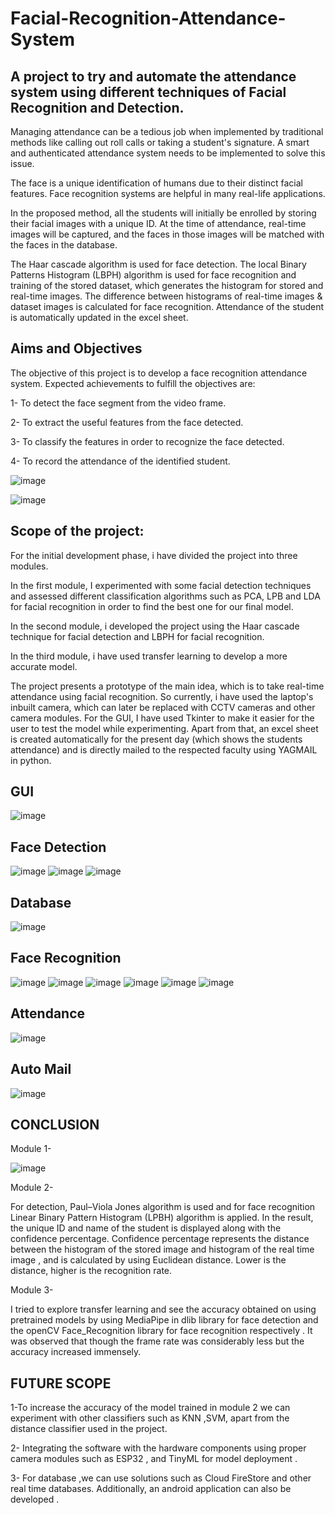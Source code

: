 # Facial-Recognition-Attendance-System
## A project to try and automate the attendance system using different techniques of Facial Recognition and Detection.

Managing attendance can be a tedious job when implemented by traditional 
methods like calling out roll calls or taking a student's signature. A smart and 
authenticated attendance system needs to be implemented to solve this issue. 

The face is a unique identification of humans due to their distinct facial 
features. Face recognition systems are helpful in many real-life applications. 

In the proposed method, all the students will initially be enrolled by storing 
their facial images with a unique ID. At the time of attendance, real-time 
images will be captured, and the faces in those images will be matched with 
the faces in the database.

The Haar cascade algorithm is used for face 
detection. The local Binary Patterns Histogram (LBPH) algorithm is used for 
face recognition and training of the stored dataset, which generates the 
histogram for stored and real-time images. The difference between histograms 
of real-time images & dataset images is calculated for face recognition. 
Attendance of the student is automatically updated in the excel sheet.


## Aims and Objectives
The objective of this project is to develop a face recognition attendance system. Expected 
achievements to fulfill the objectives are:

1- To detect the face segment from the video frame.

2- To extract the useful features from the face detected.

3- To classify the features in order to recognize the face
detected.

4- To record the attendance of the identified student.

![image](https://user-images.githubusercontent.com/67535635/169953181-d9e3214d-de9d-488a-bad9-9ff5d7a443fc.png)

![image](https://user-images.githubusercontent.com/67535635/169953323-002e2179-22e8-43f2-91db-188f4e27c3d4.png)



## Scope of the project:

For the initial development phase, i have divided the project into three 
modules.

In the first module, I experimented with some facial detection techniques and assessed different classification
algorithms such as PCA, LPB and LDA for facial recognition in order to find the best one for 
our final model.

In the second module, i developed the project using the Haar 
cascade technique for facial detection and LBPH for facial recognition.

In the third module, i have used transfer learning to develop a more accurate model. 

The project presents a prototype of the main idea, which is to take real-time 
attendance using facial recognition. So currently, i have used the laptop's 
inbuilt camera, which can later be replaced with CCTV cameras and other camera 
modules. For the GUI, I have used Tkinter to make it easier for the user to test the model while experimenting. 
Apart from that, an excel sheet is created automatically for the present day (which shows the students attendance) and is directly 
mailed to the respected faculty using YAGMAIL in python.

## GUI

![image](https://user-images.githubusercontent.com/67535635/169953350-6977d0b3-17e0-46f4-ae99-eabcd42e41f1.png)

## Face Detection
![image](https://user-images.githubusercontent.com/67535635/169953368-a0387b0f-2efc-4bcc-8186-3e89cfa516d3.png)
![image](https://user-images.githubusercontent.com/67535635/169953379-bf822319-a273-4110-b512-dfa37347f7b5.png)
![image](https://user-images.githubusercontent.com/67535635/169953390-81a0b90c-4cf6-4d52-8471-eee78b620e77.png)

## Database
![image](https://user-images.githubusercontent.com/67535635/169954517-7d0b69d2-7115-4c9b-8478-6372b09a004c.png)


## Face Recognition
![image](https://user-images.githubusercontent.com/67535635/169953428-d57e6646-7725-45e4-a67d-260007daf806.png)
![image](https://user-images.githubusercontent.com/67535635/169953572-fec38fd5-7874-4799-8e8b-39a2517c2ded.png)
![image](https://user-images.githubusercontent.com/67535635/169953634-74f7f8ac-9418-4888-8d7a-f5f264ad6737.png)
![image](https://user-images.githubusercontent.com/67535635/169953648-ca37260b-66ff-4a9c-bb76-7445783b48fa.png)
![image](https://user-images.githubusercontent.com/67535635/169953664-bb8611c2-7a37-448d-9199-f5611bda1f5d.png)
![image](https://user-images.githubusercontent.com/67535635/169953670-a2870952-55ed-46ac-ad86-1574bce7fbab.png)

## Attendance

![image](https://user-images.githubusercontent.com/67535635/169953469-9066db7d-dbb6-4fda-a27f-b116fb4f77a7.png)

## Auto Mail
![image](https://user-images.githubusercontent.com/67535635/169954591-16c1620f-4d64-4156-94bc-873a9da4c75c.png)







## CONCLUSION 

Module 1-

![image](https://user-images.githubusercontent.com/67535635/169953759-492ed478-6064-47dd-b6c0-77ac65a2cd6a.png)
 
                   

Module 2-

For detection, Paul–Viola Jones algorithm is used and for face recognition Linear Binary 
Pattern Histogram (LPBH) algorithm is applied. 
In the result, the unique ID and name of the student is displayed along with the confidence percentage. 
Confidence percentage represents the distance 
between the histogram of the stored image and histogram of the real time image , and is calculated 
by using Euclidean distance. Lower is the distance, higher is the recognition rate. 

Module 3-

I tried to explore transfer learning and see the accuracy obtained on using pretrained models 
by using MediaPipe in dlib library for face detection and the openCV Face_Recognition 
library  for face recognition respectively .
It was observed that though the frame rate was considerably less but the accuracy increased immensely. 

## FUTURE SCOPE

1-To increase the accuracy of the model trained in module 2 we can experiment with other classifiers such as KNN ,SVM, apart 
from the distance classifier used in the project.
 
2- Integrating the software with the hardware components using proper camera modules such as ESP32 , and TinyML for model deployment .

3- For database ,we can use solutions such as Cloud FireStore and other real time databases.
Additionally, an android application can also be developed .

